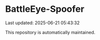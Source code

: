 # BattleEye-Spoofer

Last updated: 2025-06-21 05:43:32

This repository is automatically maintained.
